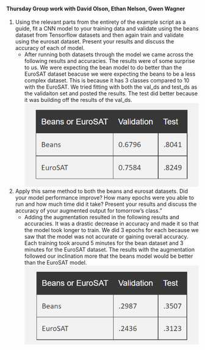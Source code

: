 #### Thursday Group work with David Olson, Ethan Nelson, Gwen Wagner

1. Using the relevant parts from the entirety of the example script as a guide, fit a CNN model to your training data and validate using the beans dataset from Tensorflow datasets and then again train and validate using the eurosat dataset. Present your results and discuss the accuracy of each of model.
   - After running both datasets through the model we came across the following results and accuracies. The results were of some surprise to us. We were expecting the bean model to do better than the EuroSAT dataset beacuse we were expecting the beans to be a less complex dataset. This is because it has 3 classes compared to 10 with the EuroSAT. We tried fitting with both the val_ds and test_ds as the validaiton set and posted the results. The test did better because it was building off the results of the val_ds.
    ![image](../images/beans.png)
2. Apply this same method to both the beans and eurosat datasets. Did your model performance improve? How many epochs were you able to run and how much time did it take? Present your results and discuss the accuracy of your augmented output for tomorrow’s class.”
    - Adding the augmentation resulted in the following results and accuracies. It was a drastic decrease in accuracy and made it so that the model took longer to train. We did 3 epochs for each because we saw that the model was not accurate or gaining overall accuracy. Each training took around 5 minutes for the bean dataset and 3 minutes for the EuroSAT dataset. The results with the augmentation followed our inclination more that the beans model would be better than the EuroSAT model.
    ![image](../images/euro.png)